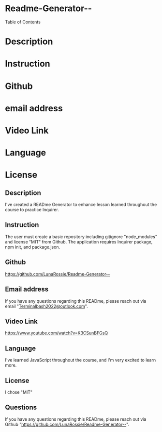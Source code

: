 # Readme-Generator--


Table of Contents
# Description
# Instruction
# Github 
# email address
# Video Link
# Language
# License


## Description

I've created a READme Generator to enhance lesson learned throughout the course to practice Inquirer.

## Instruction

The user must create a basic repository including gitignore "node_modules" and license "MIT" from Github. The application requires Inquirer package, npm init, and package.json.

## Github

https://github.com/LunaRossie/Readme-Generator--


## Email address

If you have any questions regarding this READme, please reach out via email "Terminalbash2022@outlook.com".


## Video Link

https://www.youtube.com/watch?v=K3CSunBFGsQ


## Language

I've learned JavaScript throughout the course, and I'm very excited to learn more.

## License

I chose "MIT"

## Questions

If you have any questions regarding this READme, please reach out via Github "https://github.com/LunaRossie/Readme-Generator--". 





